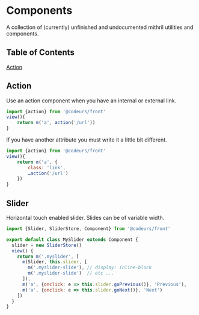 # Components
A collection of (currently) unfinished and undocumented mithril utilities and components.

## Table of Contents
[Action](#action)

## Action

Use an action component when you have an internal or external link.

```javascript
import {action} from '@codeurs/front'
view(){
    return m('a', action('/url'))
}
```

If you have another attribute you must write it a little bit different.

```javascript
import {action} from '@codeurs/front'
view(){
    return m('a', {
        class: 'link',
        …action('/url')
    })
}
```

## Slider

Horizontal touch enabled slider. Slides can be of variable width.

````javascript
import {Slider, SliderStore, Component} from '@codeurs/front'

export default class MySlider extends Component {
  slider = new SliderStore()
  view() {
    return m('.myslider', [
      m(Slider, this.slider, [
        m('.myslider-slide'), // display: inline-block
        m('.myslider-slide')  // etc ...
      ]),
      m('a', {onclick: e => this.slider.goPrevious()}, 'Previous'),
      m('a', {onclick: e => this.slider.goNext()}, 'Next')
    ])
  }
}
````
